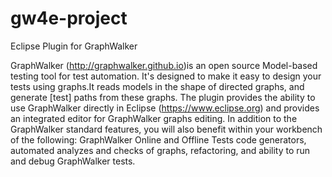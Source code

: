 # gw4e-project
Eclipse Plugin for GraphWalker

GraphWalker (http://graphwalker.github.io)is an open source Model-based testing tool for test automation. It's designed to make it easy to design your tests using graphs.It reads models in the shape of directed graphs, and generate [test] paths from these graphs. The plugin provides the ability to use GraphWalker directly in Eclipse (https://www.eclipse.org) and provides an integrated editor for GraphWalker graphs editing. In addition to the GraphWalker standard features, you will also benefit within your workbench of the following: GraphWalker Online and Offline Tests code generators, automated analyzes and checks of graphs, refactoring, and ability to run and debug GraphWalker tests.
